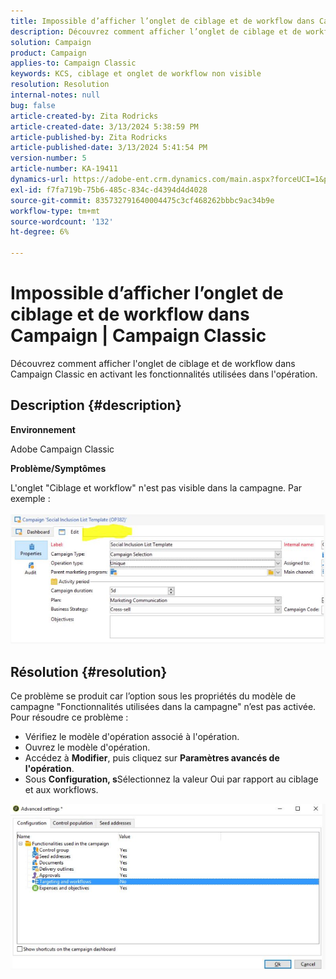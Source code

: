 ```yaml
---
title: Impossible d’afficher l’onglet de ciblage et de workflow dans Campaign | Campaign Classic
description: Découvrez comment afficher l’onglet de ciblage et de workflow dans Campaign Classic
solution: Campaign
product: Campaign
applies-to: Campaign Classic
keywords: KCS, ciblage et onglet de workflow non visible
resolution: Resolution
internal-notes: null
bug: false
article-created-by: Zita Rodricks
article-created-date: 3/13/2024 5:38:59 PM
article-published-by: Zita Rodricks
article-published-date: 3/13/2024 5:41:54 PM
version-number: 5
article-number: KA-19411
dynamics-url: https://adobe-ent.crm.dynamics.com/main.aspx?forceUCI=1&pagetype=entityrecord&etn=knowledgearticle&id=4f849390-60e1-ee11-904c-0022480a227c
exl-id: f7fa719b-75b6-485c-834c-d4394d4d4028
source-git-commit: 835732791640004475c3cf468262bbbc9ac34b9e
workflow-type: tm+mt
source-wordcount: '132'
ht-degree: 6%

---
```


# Impossible d’afficher l’onglet de ciblage et de workflow dans Campaign | Campaign Classic


Découvrez comment afficher l&#39;onglet de ciblage et de workflow dans Campaign Classic en activant les fonctionnalités utilisées dans l&#39;opération.

## Description {#description}


<b>Environnement</b>

Adobe Campaign Classic

<b>Problème/Symptômes</b>

L&#39;onglet &quot;Ciblage et workflow&quot; n&#39;est pas visible dans la campagne. Par exemple :
<br><br>![](assets/___50849390-60e1-ee11-904c-0022480a227c___.png)<br>

## Résolution {#resolution}


Ce problème se produit car l’option sous les propriétés du modèle de campagne &quot;Fonctionnalités utilisées dans la campagne&quot; n’est pas activée. Pour résoudre ce problème :

- Vérifiez le modèle d&#39;opération associé à l&#39;opération.
- Ouvrez le modèle d&#39;opération.
- Accédez à <b>Modifier</b>, puis cliquez sur <b>Paramètres avancés de l&#39;opération</b>.
- Sous <b>Configuration, s</b>Sélectionnez la valeur Oui par rapport au ciblage et aux workflows.


![](assets/f184a935-4ace-ec11-a7b5-00224809c196.png)
